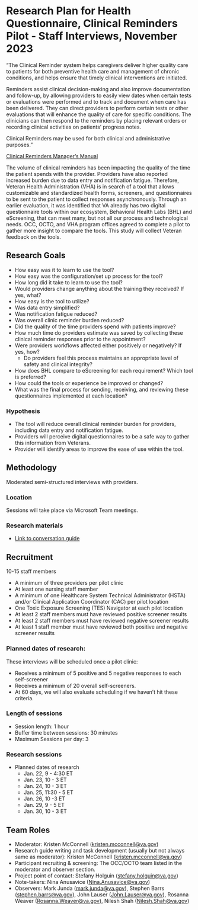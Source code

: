 # Research Plan for Health Questionnaire, Clinical Reminders Pilot - Staff Interviews, November 2023

“The Clinical Reminder system helps caregivers deliver higher quality care to patients for both preventive health care and management of chronic conditions, and helps ensure that timely clinical interventions are initiated.

Reminders assist clinical decision-making and also improve documentation and follow-up, by allowing providers to easily view dates when certain tests or evaluations were performed and to track and document when care has been delivered. They can direct providers to perform certain tests or other evaluations that will enhance the quality of care for specific conditions. The clinicians can then respond to the reminders by placing relevant orders or recording clinical activities on patients’ progress notes.

Clinical Reminders may be used for both clinical and administrative purposes.”

[Clinical Reminders Manager’s Manual](http://ttps://www.va.gov/vdl/documents/Clinical/CPRS-Clinical_Reminders/pxrm_2_mm.pdf)

The volume of clinical reminders has been impacting the quality of the time the patient spends with the provider. Providers have also reported increased burden due to data entry and notification fatigue. Therefore, Veteran Health Administration (VHA) is in search of a tool that allows customizable and standardized health forms, screeners, and questionnaires to be sent to the patient to collect responses asynchronously. Through an earlier evaluation, it was identified that VA already has two digital questionnaire tools within our ecosystem, Behavioral Health Labs (BHL) and eScreening, that can meet many, but not all our process and technological needs. OCC, OCTO, and VHA program offices agreed to complete a pilot to gather more insight to compare the tools. This study will collect Veteran feedback on the tools.

## Research Goals	
- How easy was it to learn to use the tool? 
- How easy was the configuration/set up process for the tool? 
- How long did it take to learn to use the tool? 
- Would providers change anything about the training they received? If yes, what?  
- How easy is the tool to utilize?  
- Was data entry simplified? 
- Was notification fatigue reduced? 
- Was overall clinic reminder burden reduced? 
- Did the quality of the time providers spend with patients improve? 
- How much time do providers estimate was saved by collecting these clinical reminder responses prior to the appointment? 
- Were providers workflows affected either positively or negatively? If yes, how?
  - Do providers feel this process maintains an appropriate level of safety and clinical integrity? 
- How does BHL compare to eScreening for each requirement? Which tool is preferred? 
- How could the tools or experience be improved or changed? 
- What was the final process for sending, receiving, and reviewing these questionnaires implemented at each location? 

### Hypothesis
- The tool will reduce overall clinical reminder burden for providers, including data entry and notification fatigue. 
- Providers will perceive digital questionnaires to be a safe way to gather this information from Veterans. 
- Provider will identify areas to improve the ease of use within the tool. 

## Methodology	
Moderated semi-structured interviews with providers.

### Location
Sessions will take place via Microsoft Team meetings.

### Research materials
- [Link to conversation guide](https://github.com/department-of-veterans-affairs/va.gov-team/blob/master/products/health-care/questionnaire/research/2023-11-clinical-reminders-staff/conversation-guide.md)

	
## Recruitment	
10-15 staff members 

- A minimum of three providers per pilot clinic 
- At least one nursing staff member 
- A minimum of one Healthcare System Technical Administrator (HSTA) and/or Clinical Application Coordinator (CAC) per pilot location
- One Toxic Exposure Screening (TES) Navigator at each pilot location
- At least 2 staff members must have reviewed positive screener results
- At least 2 staff members must have reviewed negative screener results
- At least 1 staff member must have reviewed both positive and negative screener results  

### Planned dates of research:
These interviews will be scheduled once a pilot clinic: 
- Receives a minimum of 5 positive and 5 negative responses to each self-screener  
- Receives a minimum of 20 overall self-screeners.  
- At 60 days, we will also evaluate scheduling if we haven’t hit these criteria. 

### Length of sessions
- Session length: 1 hour 
- Buffer time between sessions: 30 minutes 
- Maximum Sessions per day: 3

### Research sessions
- Planned dates of research
    - Jan. 22, 9 - 4:30 ET
    - Jan. 23, 10 - 3 ET
    - Jan. 24, 10 - 3 ET
    - Jan. 25, 11:30 - 5 ET 
    - Jan. 26, 10 -3 ET
    - Jan. 29, 9 - 5 ET
    - Jan. 30, 10 - 3 ET 

## Team Roles	
- Moderator: Kristen McConnell (kristen.mcconnell@va.gov)
- Research guide writing and task development (usually but not always same as moderator): Kristen McConnell (kristen.mcconnell@va.gov)
- Participant recruiting & screening: The OCC/OCTO team listed in the moderator and observer section.
- Project point of contact: Stefany Holguin (stefany.holguin@va.gov)
- Note-takers:	Nina Anusavice (Nina.Anusavice@va.gov)
- Observers: Mark Junda (mark.junda@va.gov), Stephen Barrs (stephen.barrs@va.gov), John Lauser (John.Lauser@va.gov), Rosanna Weaver (Rosanna.Weaver@va.gov), Nilesh Shah (Nilesh.Shah@va.gov)
